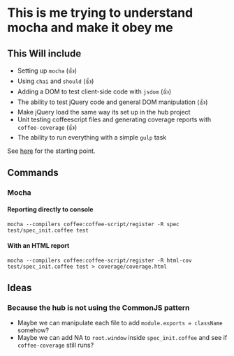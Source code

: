 # This is me trying to understand mocha and make it obey me

## This Will include
+ Setting up `mocha` (:+1:)
+ Using `chai` and `should` (:+1:)
+ Adding a DOM to test client-side code with `jsdom` (:+1:)
+ The ability to test jQuery code and general DOM manipulation (:+1:)
+ Make jQuery load the same way its set up in the hub project
+ Unit testing coffeescript files and generating coverage reports with `coffee-coverage` (:+1:)
+ The ability to run everything with a simple `gulp` task

See [here](http://code.tutsplus.com/tutorials/better-coffeescript-testing-with-mocha--net-24696) for the starting point.

## Commands

### Mocha

#### Reporting directly to console
`mocha --compilers coffee:coffee-script/register -R spec test/spec_init.coffee test`

#### With an HTML report
`mocha --compilers coffee:coffee-script/register -R html-cov test/spec_init.coffee test > coverage/coverage.html`

## Ideas

### Because the hub is not using the CommonJS pattern
- Maybe we can manipulate each file to add `module.exports = className` somehow?
- Maybe we can add NA to `root.window` inside `spec_init.coffee` and see if `coffee-coverage` still runs?


